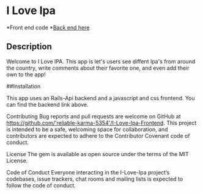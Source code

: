 # I Love Ipa
*Front end code 
*[Back end here](https://github.com/kurwitz3/Backend)

## Description

Welcome to I Love IPA. This app is let's users see diffent Ipa's from around the country,
write comments about their favorite one, and even add their own to the app!

##Installation

This app uses an Rails-Api backend and a javascript and css frontend. You can find the backend link above.

Contributing Bug reports and pull requests are welcome on GitHub at https://github.com/'reliable-karma-5354'/I-Love-Ipa-Frontend. This project is intended to be a safe, welcoming space for collaboration, and contributors are expected to adhere to the Contributor Covenant code of conduct.

License The gem is available as open source under the terms of the MIT License.

Code of Conduct Everyone interacting in the I-Love-Ipa project’s codebases, issue trackers, chat rooms and mailing lists is expected to follow the code of conduct.


